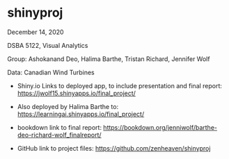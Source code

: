 # shinyproj
December 14, 2020

DSBA 5122, Visual Analytics

Group: Ashokanand Deo, Halima Barthe, Tristan Richard, Jennifer Wolf

Data: Canadian Wind Turbines


- Shiny.io Links to deployed app, to include presentation and final report:
https://jwolf15.shinyapps.io/final_project/ 

- Also deployed by Halima Barthe to:
https://learningai.shinyapps.io/final_project/

- bookdown link to final report:
https://bookdown.org/jenniwolf/barthe-deo-richard-wolf_finalreport/

- GitHub link to project files:
https://github.com/zenheaven/shinyproj


